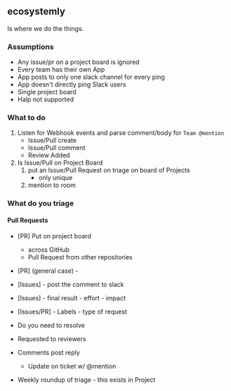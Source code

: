 ## ecosystemly

Is where we do the things.
 
 ### Assumptions
 
* Any issue/pr on a project board is ignored
* Every team has their own App
* App posts to only one slack channel for every ping
* App doesn't directly ping Slack users 
* Single project board
* Halp not supported

 ### What to do

1. Listen for Webhook events and parse comment/body for `Team @mention`
    * Issue/Pull create
    * Issue/Pull comment
    * Review Added 
1. Is Issue/Pull on Project Board
    1. put an Issue/Pull Request on triage on board of Projects
        - only unique 
    1. mention to room

### What do you triage
 
#### Pull Requests
* [PR] Put on project board 
   - across GitHub
   - Pull Request from other repositories
* [PR] (general case) - 
* [Issues] - post the comment to slack
* [Issues] - final result - effort - impact
* [Issues/PR] - Labels - type of request

* Do you need to resolve 
* Requested to reviewers
* Comments post reply 
   * Update on ticket w/ @mention
   
* Weekly roundup of triage - this exists in Project
